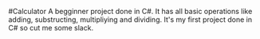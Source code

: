 #Calculator
A begginner project done in C#.
It has all basic operations like adding, substructing, multipliying and dividing.
It's my first project done in C# so cut me some slack.